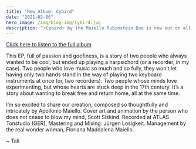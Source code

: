 ```yaml
---
title: "New Album: Cybird"
date: "2021-02-06"
hero_image: /img/blog-img/cybird.jpg
description: "⭐️Cybird⭐️ by the Maiello Rubinstein Duo is now out on all major platforms!"
---
```


[Click here to listen to the full album](https://ffm.to/mrduo) 

This EP, full of passion and goofiness, is a story of two people who always wanted to be cool, but ended up playing a harpsichord (or a recorder, in my case). Two people who love music so much and so fully, they won’t let having only two hands stand in the way of playing two keyboard instruments at once (or, two recorders). Two people whose minds love experimenting, but whose hearts are stuck deep in the 17th century. It’s a story about wanting to break free and return home, all at the same time.

I’m so excited to share our creation, composed so thoughtfully and intricately by Apollonio Maiello. Cover art and animation by the person who does not cease to blow my mind, Scott Siskind. Recorded at ATLAS Tonstudio (GER), Mastering and Mixing: Jürgen Losigkeit. Management by the real wonder woman, Floriana Maddalena Maiello.

~ Tali